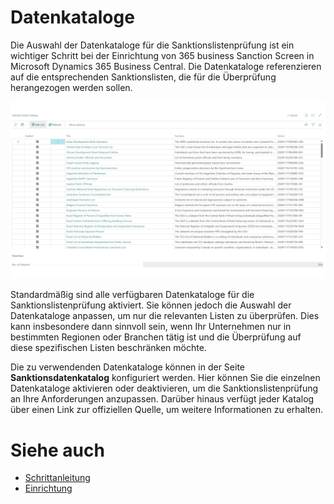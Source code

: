 # Datenkataloge

Die Auswahl der Datenkataloge für die Sanktionslistenprüfung ist ein wichtiger Schritt bei der Einrichtung von 365 business Sanction Screen in Microsoft Dynamics 365 Business Central. Die Datenkataloge referenzieren auf die entsprechenden Sanktionslisten, die für die Überprüfung herangezogen werden sollen.

![365 business Sanction Screen - Datenkataloge](/assets/images/365-business-sanction-screen/sanctionscreen.data-catalog.en-US.png)

Standardmäßig sind alle verfügbaren Datenkataloge für die Sanktionslistenprüfung aktiviert. Sie können jedoch die Auswahl der Datenkataloge anpassen, um nur die relevanten Listen zu überprüfen. Dies kann insbesondere dann sinnvoll sein, wenn Ihr Unternehmen nur in bestimmten Regionen oder Branchen tätig ist und die Überprüfung auf diese spezifischen Listen beschränken möchte.

Die zu verwendenden Datenkataloge können in der Seite **Sanktionsdatenkatalog** konfiguriert werden. Hier können Sie die einzelnen Datenkataloge aktivieren oder deaktivieren, um die Sanktionslistenprüfung an Ihre Anforderungen anzupassen. Darüber hinaus verfügt jeder Katalog über einen Link zur offiziellen Quelle, um weitere Informationen zu erhalten.

# Siehe auch

- [Schrittanleitung](get-started.md)
- [Einrichtung](setup.md)